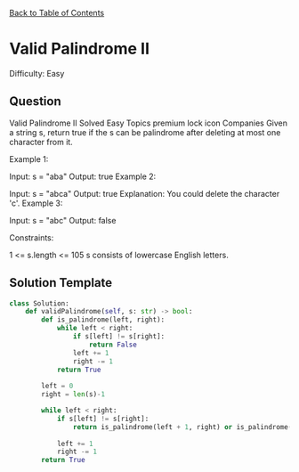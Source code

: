 [Back to Table of Contents](../README.md)

# Valid Palindrome II
Difficulty: Easy

## Question
Valid Palindrome II
Solved
Easy
Topics
premium lock icon
Companies
Given a string s, return true if the s can be palindrome after deleting at most one character from it.

 

Example 1:

Input: s = "aba"
Output: true
Example 2:

Input: s = "abca"
Output: true
Explanation: You could delete the character 'c'.
Example 3:

Input: s = "abc"
Output: false
 

Constraints:

1 <= s.length <= 105
s consists of lowercase English letters.

## Solution Template
```python
class Solution:
    def validPalindrome(self, s: str) -> bool:
        def is_palindrome(left, right):
            while left < right:
                if s[left] != s[right]:
                    return False
                left += 1
                right -= 1
            return True
        
        left = 0
        right = len(s)-1

        while left < right:
            if s[left] != s[right]:
                return is_palindrome(left + 1, right) or is_palindrome(left, right-1)
            
            left += 1
            right -= 1
        return True
```
